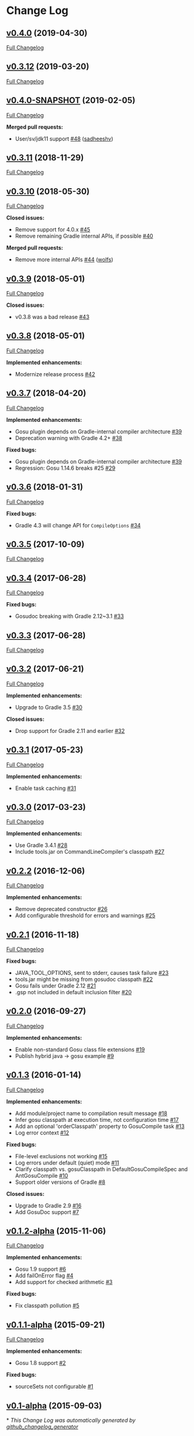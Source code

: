 # Change Log

## [v0.4.0](https://github.com/gosu-lang/gradle-gosu-plugin/tree/v0.4.0) (2019-04-30)
[Full Changelog](https://github.com/gosu-lang/gradle-gosu-plugin/compare/v0.3.12...v0.4.0)

## [v0.3.12](https://github.com/gosu-lang/gradle-gosu-plugin/tree/v0.3.12) (2019-03-20)
[Full Changelog](https://github.com/gosu-lang/gradle-gosu-plugin/compare/v0.4.0-SNAPSHOT...v0.3.12)

## [v0.4.0-SNAPSHOT](https://github.com/gosu-lang/gradle-gosu-plugin/tree/v0.4.0-SNAPSHOT) (2019-02-05)
[Full Changelog](https://github.com/gosu-lang/gradle-gosu-plugin/compare/v0.3.11...v0.4.0-SNAPSHOT)

**Merged pull requests:**

- User/sv/jdk11 support [\#48](https://github.com/gosu-lang/gradle-gosu-plugin/pull/48) ([sadheeshv](https://github.com/sadheeshv))

## [v0.3.11](https://github.com/gosu-lang/gradle-gosu-plugin/tree/v0.3.11) (2018-11-29)
[Full Changelog](https://github.com/gosu-lang/gradle-gosu-plugin/compare/v0.3.10...v0.3.11)

## [v0.3.10](https://github.com/gosu-lang/gradle-gosu-plugin/tree/v0.3.10) (2018-05-30)
[Full Changelog](https://github.com/gosu-lang/gradle-gosu-plugin/compare/v0.3.9...v0.3.10)

**Closed issues:**

- Remove support for 4.0.x [\#45](https://github.com/gosu-lang/gradle-gosu-plugin/issues/45)
- Remove remaining Gradle internal APIs, if possible [\#40](https://github.com/gosu-lang/gradle-gosu-plugin/issues/40)

**Merged pull requests:**

- Remove more internal APIs [\#44](https://github.com/gosu-lang/gradle-gosu-plugin/pull/44) ([wolfs](https://github.com/wolfs))

## [v0.3.9](https://github.com/gosu-lang/gradle-gosu-plugin/tree/v0.3.9) (2018-05-01)
[Full Changelog](https://github.com/gosu-lang/gradle-gosu-plugin/compare/v0.3.8...v0.3.9)

**Closed issues:**

- v0.3.8 was a bad release [\#43](https://github.com/gosu-lang/gradle-gosu-plugin/issues/43)

## [v0.3.8](https://github.com/gosu-lang/gradle-gosu-plugin/tree/v0.3.8) (2018-05-01)
[Full Changelog](https://github.com/gosu-lang/gradle-gosu-plugin/compare/v0.3.7...v0.3.8)

**Implemented enhancements:**

- Modernize release process [\#42](https://github.com/gosu-lang/gradle-gosu-plugin/issues/42)

## [v0.3.7](https://github.com/gosu-lang/gradle-gosu-plugin/tree/v0.3.7) (2018-04-20)
[Full Changelog](https://github.com/gosu-lang/gradle-gosu-plugin/compare/v0.3.6...v0.3.7)

**Implemented enhancements:**

- Gosu plugin depends on Gradle-internal compiler architecture [\#39](https://github.com/gosu-lang/gradle-gosu-plugin/issues/39)
- Deprecation warning with Gradle 4.2+ [\#38](https://github.com/gosu-lang/gradle-gosu-plugin/issues/38)

**Fixed bugs:**

- Gosu plugin depends on Gradle-internal compiler architecture [\#39](https://github.com/gosu-lang/gradle-gosu-plugin/issues/39)
- Regression: Gosu 1.14.6 breaks \#25 [\#29](https://github.com/gosu-lang/gradle-gosu-plugin/issues/29)

## [v0.3.6](https://github.com/gosu-lang/gradle-gosu-plugin/tree/v0.3.6) (2018-01-31)
[Full Changelog](https://github.com/gosu-lang/gradle-gosu-plugin/compare/v0.3.5...v0.3.6)

**Fixed bugs:**

- Gradle 4.3 will change API for `CompileOptions` [\#34](https://github.com/gosu-lang/gradle-gosu-plugin/issues/34)

## [v0.3.5](https://github.com/gosu-lang/gradle-gosu-plugin/tree/v0.3.5) (2017-10-09)
[Full Changelog](https://github.com/gosu-lang/gradle-gosu-plugin/compare/v0.3.4...v0.3.5)

## [v0.3.4](https://github.com/gosu-lang/gradle-gosu-plugin/tree/v0.3.4) (2017-06-28)
[Full Changelog](https://github.com/gosu-lang/gradle-gosu-plugin/compare/v0.3.3...v0.3.4)

**Fixed bugs:**

- Gosudoc breaking with Gradle 2.12~3.1 [\#33](https://github.com/gosu-lang/gradle-gosu-plugin/issues/33)

## [v0.3.3](https://github.com/gosu-lang/gradle-gosu-plugin/tree/v0.3.3) (2017-06-28)
[Full Changelog](https://github.com/gosu-lang/gradle-gosu-plugin/compare/v0.3.2...v0.3.3)

## [v0.3.2](https://github.com/gosu-lang/gradle-gosu-plugin/tree/v0.3.2) (2017-06-21)
[Full Changelog](https://github.com/gosu-lang/gradle-gosu-plugin/compare/v0.3.1...v0.3.2)

**Implemented enhancements:**

- Upgrade to Gradle 3.5 [\#30](https://github.com/gosu-lang/gradle-gosu-plugin/issues/30)

**Closed issues:**

- Drop support for Gradle 2.11 and earlier [\#32](https://github.com/gosu-lang/gradle-gosu-plugin/issues/32)

## [v0.3.1](https://github.com/gosu-lang/gradle-gosu-plugin/tree/v0.3.1) (2017-05-23)
[Full Changelog](https://github.com/gosu-lang/gradle-gosu-plugin/compare/v0.3.0...v0.3.1)

**Implemented enhancements:**

- Enable task caching [\#31](https://github.com/gosu-lang/gradle-gosu-plugin/issues/31)

## [v0.3.0](https://github.com/gosu-lang/gradle-gosu-plugin/tree/v0.3.0) (2017-03-23)
[Full Changelog](https://github.com/gosu-lang/gradle-gosu-plugin/compare/v0.2.2...v0.3.0)

**Implemented enhancements:**

- Use Gradle 3.4.1 [\#28](https://github.com/gosu-lang/gradle-gosu-plugin/issues/28)
- Include tools.jar on CommandLineCompiler's classpath [\#27](https://github.com/gosu-lang/gradle-gosu-plugin/issues/27)

## [v0.2.2](https://github.com/gosu-lang/gradle-gosu-plugin/tree/v0.2.2) (2016-12-06)
[Full Changelog](https://github.com/gosu-lang/gradle-gosu-plugin/compare/v0.2.1...v0.2.2)

**Implemented enhancements:**

- Remove deprecated constructor [\#26](https://github.com/gosu-lang/gradle-gosu-plugin/issues/26)
- Add configurable threshold for errors and warnings [\#25](https://github.com/gosu-lang/gradle-gosu-plugin/issues/25)

## [v0.2.1](https://github.com/gosu-lang/gradle-gosu-plugin/tree/v0.2.1) (2016-11-18)
[Full Changelog](https://github.com/gosu-lang/gradle-gosu-plugin/compare/v0.2.0...v0.2.1)

**Fixed bugs:**

- JAVA\_TOOL\_OPTIONS, sent to stderr, causes task failure [\#23](https://github.com/gosu-lang/gradle-gosu-plugin/issues/23)
- tools.jar might be missing from gosudoc classpath [\#22](https://github.com/gosu-lang/gradle-gosu-plugin/issues/22)
- Gosu fails under Gradle 2.12 [\#21](https://github.com/gosu-lang/gradle-gosu-plugin/issues/21)
- .gsp not included in default inclusion filter [\#20](https://github.com/gosu-lang/gradle-gosu-plugin/issues/20)

## [v0.2.0](https://github.com/gosu-lang/gradle-gosu-plugin/tree/v0.2.0) (2016-09-27)
[Full Changelog](https://github.com/gosu-lang/gradle-gosu-plugin/compare/v0.1.3...v0.2.0)

**Implemented enhancements:**

- Enable non-standard Gosu class file extensions [\#19](https://github.com/gosu-lang/gradle-gosu-plugin/issues/19)
- Publish hybrid java -\> gosu example [\#9](https://github.com/gosu-lang/gradle-gosu-plugin/issues/9)

## [v0.1.3](https://github.com/gosu-lang/gradle-gosu-plugin/tree/v0.1.3) (2016-01-14)
[Full Changelog](https://github.com/gosu-lang/gradle-gosu-plugin/compare/v0.1.2-alpha...v0.1.3)

**Implemented enhancements:**

- Add module/project name to compilation result message [\#18](https://github.com/gosu-lang/gradle-gosu-plugin/issues/18)
- Infer gosu classpath at execution time, not configuration time [\#17](https://github.com/gosu-lang/gradle-gosu-plugin/issues/17)
- Add an optional 'orderClasspath' property to GosuCompile task [\#13](https://github.com/gosu-lang/gradle-gosu-plugin/issues/13)
- Log error context [\#12](https://github.com/gosu-lang/gradle-gosu-plugin/issues/12)

**Fixed bugs:**

- File-level exclusions not working [\#15](https://github.com/gosu-lang/gradle-gosu-plugin/issues/15)
- Log errors under default \(quiet\) mode [\#11](https://github.com/gosu-lang/gradle-gosu-plugin/issues/11)
- Clarify classpath vs. gosuClasspath in DefaultGosuCompileSpec and AntGosuCompile [\#10](https://github.com/gosu-lang/gradle-gosu-plugin/issues/10)
- Support older versions of Gradle [\#8](https://github.com/gosu-lang/gradle-gosu-plugin/issues/8)

**Closed issues:**

- Upgrade to Gradle 2.9 [\#16](https://github.com/gosu-lang/gradle-gosu-plugin/issues/16)
- Add GosuDoc support [\#7](https://github.com/gosu-lang/gradle-gosu-plugin/issues/7)

## [v0.1.2-alpha](https://github.com/gosu-lang/gradle-gosu-plugin/tree/v0.1.2-alpha) (2015-11-06)
[Full Changelog](https://github.com/gosu-lang/gradle-gosu-plugin/compare/v0.1.1-alpha...v0.1.2-alpha)

**Implemented enhancements:**

- Gosu 1.9 support [\#6](https://github.com/gosu-lang/gradle-gosu-plugin/issues/6)
- Add failOnError flag [\#4](https://github.com/gosu-lang/gradle-gosu-plugin/issues/4)
- Add support for checked arithmetic [\#3](https://github.com/gosu-lang/gradle-gosu-plugin/issues/3)

**Fixed bugs:**

- Fix classpath pollution [\#5](https://github.com/gosu-lang/gradle-gosu-plugin/issues/5)

## [v0.1.1-alpha](https://github.com/gosu-lang/gradle-gosu-plugin/tree/v0.1.1-alpha) (2015-09-21)
[Full Changelog](https://github.com/gosu-lang/gradle-gosu-plugin/compare/v0.1-alpha...v0.1.1-alpha)

**Implemented enhancements:**

- Gosu 1.8 support [\#2](https://github.com/gosu-lang/gradle-gosu-plugin/issues/2)

**Fixed bugs:**

- sourceSets not configurable [\#1](https://github.com/gosu-lang/gradle-gosu-plugin/issues/1)

## [v0.1-alpha](https://github.com/gosu-lang/gradle-gosu-plugin/tree/v0.1-alpha) (2015-09-03)


\* *This Change Log was automatically generated by [github_changelog_generator](https://github.com/skywinder/Github-Changelog-Generator)*